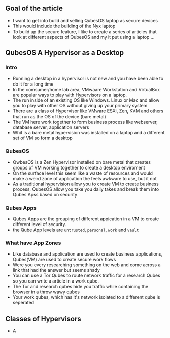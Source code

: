 

## Goal of the article
- I want to get into build and selling QubesOS laptop as secure devices
- This would include the building of the Nyx laptop
- To build up the secure feature, I like to create a series of articles that look at different aspects of QubesOS and my it put using a laptop ...
## QubesOS A Hypervisor as a Desktop

### Intro
- Running a desktop in a hypervisor is not new and you have been able to do it for a long time
- In the comsumer/home lab area,  VMwaare Workstation and VirtualBox are popular ways to play with Hypervisors on a laptop.
- The run inside of an existing OS like Windows. Linux or Mac and allow you to play with other OS without giving up your primary system
- There are a class of Hypervisor like VMware ESXi, Zen, KVM and others that run as the OS of the device (bare metal)
- The VM here work together to form business process like webserver, database server, application servers
- Whit is a bare metal hypervision was installed on a laptop and a different set of VM so form a desktop

### QubesOS 
- QwbesOS is a Zen Hypervisor installed on bare metal that creates groups of VM working together to create a desktop enviroment
- On the surface level this seem like a waste of resources and  would make a weird zone of application the feels awkware to use, but it not
- As a traditional hypervision allow you to create VM to create business process, QubesOS allow you take you daily takes and break them into Qubes Apss based on security

### Qubes Apps
- Qubes Apps are the grouping of different appication in a VM to create different level of security.
- the Qube App levels are `untrusted`, `personal`, `work` and `vault`

### What have App Zones
- Like database and application are used to create business applications, Qubes(VM) are used to create secure work flows
- Were you every researching something on the web and come across a link that had the answer but seems shady
- You can use a Tor Qubes to route network traffic for a research Qubes so you can write a article in a work qube.
- The Tor and research qubes hide you traffic while containing the browser in a throw wawy qubes
- Your work qubes, which has it's network isolated to a different qube is seperated

### 

## Classes of Hypervisors
- A  
